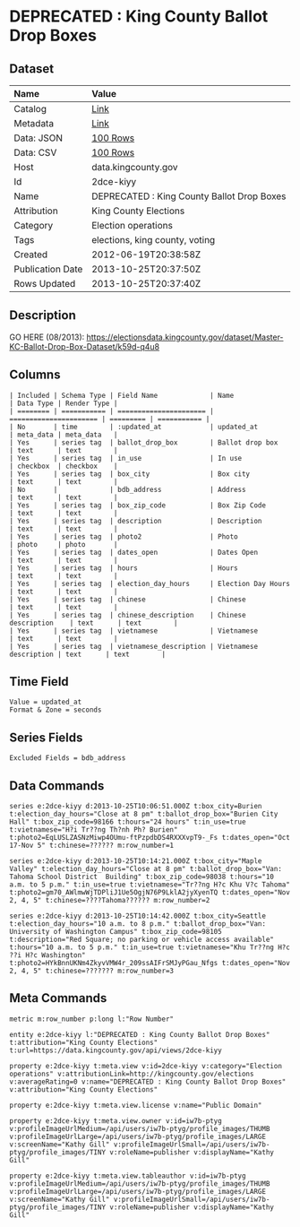 # DEPRECATED : King County Ballot Drop Boxes

## Dataset

| Name | Value |
| :--- | :---- |
| Catalog | [Link](https://catalog.data.gov/dataset/deprecated-king-county-ballot-drop-boxes-ea2c9) |
| Metadata | [Link](https://data.kingcounty.gov/api/views/2dce-kiyy) |
| Data: JSON | [100 Rows](https://data.kingcounty.gov/api/views/2dce-kiyy/rows.json?max_rows=100) |
| Data: CSV | [100 Rows](https://data.kingcounty.gov/api/views/2dce-kiyy/rows.csv?max_rows=100) |
| Host | data.kingcounty.gov |
| Id | 2dce-kiyy |
| Name | DEPRECATED : King County Ballot Drop Boxes |
| Attribution | King County Elections |
| Category | Election operations |
| Tags | elections, king county, voting |
| Created | 2012-06-19T20:38:58Z |
| Publication Date | 2013-10-25T20:37:50Z |
| Rows Updated | 2013-10-25T20:37:40Z |

## Description

GO HERE (08/2013): https://electionsdata.kingcounty.gov/dataset/Master-KC-Ballot-Drop-Box-Dataset/k59d-q4u8

## Columns

```ls
| Included | Schema Type | Field Name             | Name                   | Data Type | Render Type |
| ======== | =========== | ====================== | ====================== | ========= | =========== |
| No       | time        | :updated_at            | updated_at             | meta_data | meta_data   |
| Yes      | series tag  | ballot_drop_box        | Ballot drop box        | text      | text        |
| Yes      | series tag  | in_use                 | In use                 | checkbox  | checkbox    |
| Yes      | series tag  | box_city               | Box city               | text      | text        |
| No       |             | bdb_address            | Address                | text      | text        |
| Yes      | series tag  | box_zip_code           | Box Zip Code           | text      | text        |
| Yes      | series tag  | description            | Description            | text      | text        |
| Yes      | series tag  | photo2                 | Photo                  | photo     | photo       |
| Yes      | series tag  | dates_open             | Dates Open             | text      | text        |
| Yes      | series tag  | hours                  | Hours                  | text      | text        |
| Yes      | series tag  | election_day_hours     | Election Day Hours     | text      | text        |
| Yes      | series tag  | chinese                | Chinese                | text      | text        |
| Yes      | series tag  | chinese_description    | Chinese description    | text      | text        |
| Yes      | series tag  | vietnamese             | Vietnamese             | text      | text        |
| Yes      | series tag  | vietnamese_description | Vietnamese description | text      | text        |
```

## Time Field

```ls
Value = updated_at
Format & Zone = seconds
```

## Series Fields

```ls
Excluded Fields = bdb_address
```

## Data Commands

```ls
series e:2dce-kiyy d:2013-10-25T10:06:51.000Z t:box_city=Burien t:election_day_hours="Close at 8 pm" t:ballot_drop_box="Burien City Hall" t:box_zip_code=98166 t:hours="24 hours" t:in_use=true t:vietnamese="H?i Tr??ng Th?nh Ph? Burien" t:photo2=EqLUSLZASNzMiwp4OUmu-ftPzpdbDS4RXXXvpT9-_Fs t:dates_open="Oct 17-Nov 5" t:chinese=?????? m:row_number=1

series e:2dce-kiyy d:2013-10-25T10:14:21.000Z t:box_city="Maple Valley" t:election_day_hours="Close at 8 pm" t:ballot_drop_box="Van: Tahoma School District  Building" t:box_zip_code=98038 t:hours="10 a.m. to 5 p.m." t:in_use=true t:vietnamese="Tr??ng H?c Khu V?c Tahoma" t:photo2=gm70_AWlmwWjTDPliJ1Ue5OgjN76P9LklA2jyXyenTQ t:dates_open="Nov 2, 4, 5" t:chinese=????Tahoma?????? m:row_number=2

series e:2dce-kiyy d:2013-10-25T10:14:42.000Z t:box_city=Seattle t:election_day_hours="10 a.m. to 8 p.m." t:ballot_drop_box="Van: University of Washington Campus" t:box_zip_code=98105 t:description="Red Square; no parking or vehicle access available" t:hours="10 a.m. to 5 p.m." t:in_use=true t:vietnamese="Khu Tr??ng H?c ??i H?c Washington" t:photo2=HYkBnnUKNm4ZkyvVMW4r_209ssAIFrSMJyPGau_Nfgs t:dates_open="Nov 2, 4, 5" t:chinese=??????? m:row_number=3
```

## Meta Commands

```ls
metric m:row_number p:long l:"Row Number"

entity e:2dce-kiyy l:"DEPRECATED : King County Ballot Drop Boxes" t:attribution="King County Elections" t:url=https://data.kingcounty.gov/api/views/2dce-kiyy

property e:2dce-kiyy t:meta.view v:id=2dce-kiyy v:category="Election operations" v:attributionLink=http://kingcounty.gov/elections v:averageRating=0 v:name="DEPRECATED : King County Ballot Drop Boxes" v:attribution="King County Elections"

property e:2dce-kiyy t:meta.view.license v:name="Public Domain"

property e:2dce-kiyy t:meta.view.owner v:id=iw7b-ptyg v:profileImageUrlMedium=/api/users/iw7b-ptyg/profile_images/THUMB v:profileImageUrlLarge=/api/users/iw7b-ptyg/profile_images/LARGE v:screenName="Kathy Gill" v:profileImageUrlSmall=/api/users/iw7b-ptyg/profile_images/TINY v:roleName=publisher v:displayName="Kathy Gill"

property e:2dce-kiyy t:meta.view.tableauthor v:id=iw7b-ptyg v:profileImageUrlMedium=/api/users/iw7b-ptyg/profile_images/THUMB v:profileImageUrlLarge=/api/users/iw7b-ptyg/profile_images/LARGE v:screenName="Kathy Gill" v:profileImageUrlSmall=/api/users/iw7b-ptyg/profile_images/TINY v:roleName=publisher v:displayName="Kathy Gill"
```